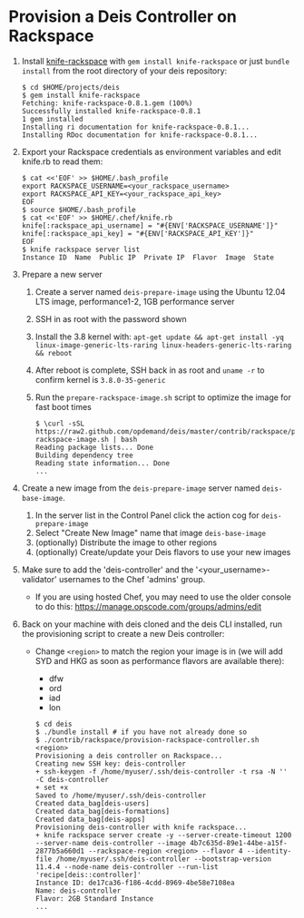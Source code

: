 Provision a Deis Controller on Rackspace
========================================

1. Install [knife-rackspace][kniferack] with `gem install knife-rackspace` or just `bundle install` from the root directory of your deis repository:

    ```console
    $ cd $HOME/projects/deis
    $ gem install knife-rackspace
    Fetching: knife-rackspace-0.8.1.gem (100%)
    Successfully installed knife-rackspace-0.8.1
    1 gem installed
    Installing ri documentation for knife-rackspace-0.8.1...
    Installing RDoc documentation for knife-rackspace-0.8.1...
    ```

1. Export your Rackspace credentials as environment variables and edit knife.rb to read them:

    ```console
    $ cat <<'EOF' >> $HOME/.bash_profile
    export RACKSPACE_USERNAME=<your_rackspace_username>
    export RACKSPACE_API_KEY=<your_rackspace_api_key>
    EOF
    $ source $HOME/.bash_profile
    $ cat <<'EOF' >> $HOME/.chef/knife.rb
    knife[:rackspace_api_username] = "#{ENV['RACKSPACE_USERNAME']}"
    knife[:rackspace_api_key] = "#{ENV['RACKSPACE_API_KEY']}"
    EOF
    $ knife rackspace server list
    Instance ID  Name  Public IP  Private IP  Flavor  Image  State
    ```

1. Prepare a new server
    1. Create a server named `deis-prepare-image` using the Ubuntu 12.04 LTS image, performance1-2, 1GB performance server
    1. SSH in as root with the password shown
    1. Install the 3.8 kernel with: ```apt-get update && apt-get install -yq linux-image-generic-lts-raring linux-headers-generic-lts-raring && reboot```
    1. After reboot is complete, SSH back in as root and `uname -r` to confirm kernel is `3.8.0-35-generic`
    1. Run the `prepare-rackspace-image.sh` script to optimize the image for fast boot times

        ```console
        $ \curl -sSL https://raw2.github.com/opdemand/deis/master/contrib/rackspace/prepare-rackspace-image.sh | bash
        Reading package lists... Done
        Building dependency tree
        Reading state information... Done
        ...
        ```

1. Create a new image from the `deis-prepare-image` server named `deis-base-image`.
    1. In the server list in the Control Panel click the action cog for `deis-prepare-image`
    1. Select "Create New Image" name that image `deis-base-image`
    1. (optionally) Distribute the image to other regions
    1. (optionally) Create/update your Deis flavors to use your new images

1. Make sure to add the 'deis-controller' and the '<your_username>-validator' usernames to the Chef 'admins' group.
    * If you are using hosted Chef, you may need to use the older console to do this: <https://manage.opscode.com/groups/admins/edit>

1. Back on your machine with deis cloned and the deis CLI installed, run the provisioning script to create a new Deis controller:
    * Change ```<region>``` to match the region your image is in (we will add SYD and HKG as soon as performance flavors are available there):
        * dfw
        * ord
        * iad
        * lon

        ```console
        $ cd deis
        $ ./bundle install # if you have not already done so
        $ ./contrib/rackspace/provision-rackspace-controller.sh <region>
        Provisioning a deis controller on Rackspace...
        Creating new SSH key: deis-controller
        + ssh-keygen -f /home/myuser/.ssh/deis-controller -t rsa -N '' -C deis-controller
        + set +x
        Saved to /home/myuser/.ssh/deis-controller
        Created data_bag[deis-users]
        Created data_bag[deis-formations]
        Created data_bag[deis-apps]
        Provisioning deis-controller with knife rackspace...
        + knife rackspace server create -y --server-create-timeout 1200 --server-name deis-controller --image 4b7c635d-89e1-44be-a15f-2877b5a660d1 --rackspace-region <region> --flavor 4 --identity-file /home/myuser/.ssh/deis-controller --bootstrap-version 11.4.4 --node-name deis-controller --run-list 'recipe[deis::controller]'
        Instance ID: de17ca36-f186-4cdd-8969-4be58e7108ea
        Name: deis-controller
        Flavor: 2GB Standard Instance
        ...
        ```

[kniferack]: http://docs.opscode.com/plugin_knife_rackspace.html
